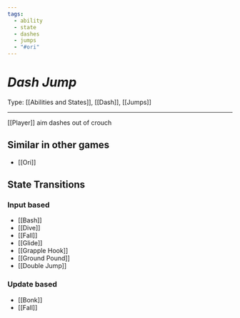 ```yaml
---
tags:
  - ability
  - state
  - dashes
  - jumps
  - "#ori"
---
```

# _Dash Jump_

Type: [[Abilities and States]], [[Dash]], [[Jumps]]

----


[[Player]] aim dashes out of crouch


## Similar in other games

* [[Ori]]


## State Transitions

### Input based

* [[Bash]]
* [[Dive]]
* [[Fall]]
* [[Glide]]
* [[Grapple Hook]]
* [[Ground Pound]]
* [[Double Jump]]

### Update based

* [[Bonk]]
* [[Fall]]
